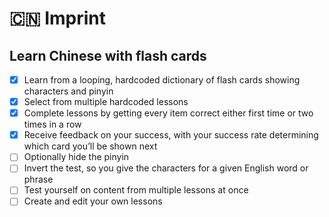 # 🇨🇳 Imprint

## Learn Chinese with flash cards

- [x] Learn from a looping, hardcoded dictionary of flash cards showing characters and pinyin
- [x] Select from multiple hardcoded lessons
- [x] Complete lessons by getting every item correct either first time or two times in a row
- [x] Receive feedback on your success, with your success rate determining which card you’ll be shown next
- [ ] Optionally hide the pinyin
- [ ] Invert the test, so you give the characters for a given English word or phrase
- [ ] Test yourself on content from multiple lessons at once
- [ ] Create and edit your own lessons
